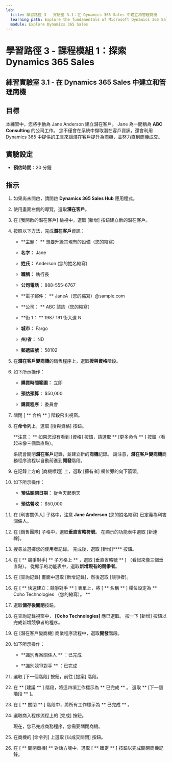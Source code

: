 ```yaml
---
lab:
  title: 學習路徑 3 - 實驗室 3.1：在 Dynamics 365 Sales 中建立和管理商機
  learning path: Explore the fundamentals of Microsoft Dynamics 365 Sales
  module: Explore Dynamics 365 Sales
---
```



學習路徑 3 - 課程模組 1：探索 Dynamics 365 Sales
========================

## 練習實驗室 3.1 - 在 Dynamics 365 Sales 中建立和管理商機 

## 目標

本練習中，您將手動為 Jane Anderson 建立潛在客戶。 Jane 為一間稱為 **ABC Consulting** 的公司工作。 您不僅會在系統中擷取潛在客戶資訊，還會利用 Dynamics 365 中提供的工具來讓潛在客戶提升為商機，並努力直到商機成交。

## 實驗設定

  - **預估時間**：20 分鐘

## 指示

1. 如果尚未開啟，請開啟 **Dynamics 365 Sales Hub** 應用程式。

2. 使用畫面左側的導覽，選取**潛在客戶**。 

3. 在 [我開啟的潛在客戶] 檢視中，選取 [新增] 按鈕建立新的潛在客戶。 

4. 按照以下方法，完成**潛在客戶**資訊：

    - **主題： ** 想要升級其現有的設備（您的縮寫）

    - **名字：** Jane

    - **姓氏：** Anderson (您的姓名縮寫)

    - **職稱：** 執行長

    - **公司電話：** 888-555-6767

    - **電子郵件： ** JaneA（您的縮寫）@sample.com

    - **公司： ** ABC 諮詢（您的縮寫）

    - **街 1： ** 1987 191 街大道 N

    - **城市：** Fargo

    - **州/省：** ND

    - **郵遞區號：** 58102

5. 在**潛在客戶變商機**的銷售程序上，選取**授與資格**階段。

6. 如下所示操作：

    - **購買時間範圍：** 立即

    - **預估預算：** $50,000 

    - **購買程序：** 委員會

7. 關閉 [ ** 合格 ** ] 階段飛出視窗。 

8.  在**命令列**上，選取 [授與資格] 按鈕。 

    **注意： ** 如果您沒有看到 [資格] 按鈕，請選取 ** [更多命令 ** ] 按鈕（看起來像三個垂直點）。 

    系統會關閉**潛在客戶**記錄，並建立新的**商機**記錄。 請注意，**潛在客戶變商機**商務程序流程以自動前進到**開發**階段。 

9. 在記錄上方的 [商機標題] 上，選取 [擁有者] 欄位旁的向下箭頭。 

10. 如下所示操作：

    - **預估關閉日期：** 從今天起兩天

    - **預估營收：** $50,000
    
11. 在 [利害關係人] 子格中，注意 **Jane Anderson** (您的姓名縮寫) 已定義為利害關係人。 

12. 在 [銷售團隊] 子格中，選取**垂直省略符號**。 在顯示的功能表中選取 [新連線]。 

13. 搜尋並選擇您的使用者記錄。 完成後，選取 [新增]**** 按鈕。 

14. 在 [ ** 競爭對手] ** 子方格上 ** ，選取 [垂直省略號 ** ] （看起來像三個垂直點）。 從顯示的功能表中，選取**新增現有的競爭者**。 

15. 在 [查詢記錄] 畫面中選取 [新增記錄]，然後選取 [競爭者]。

16. 在 [ ** 快速建立：競爭對手 ** ] 表單上，將 [ ** 名稱 ** ] 欄位設定為 ** Coho Technologies （您的縮寫）。 **

17. 選取**儲存後關閉**按鈕。

18. 在查詢記錄視窗中， **[Coho Technologies]** 應已選取。 按一下 [新增] 按鈕以完成新增競爭者的程序。

19. 在 [潛在客戶變商機] 商業程序流程中，選取**開發**階段。 

20. 如下所示操作： 

    - **識別專案關係人 ** ：已完成 

    - **識別競爭對手 ** ：已完成 

21. 選取 [下一個階段] 按鈕，前往 [提案] 階段。 

22. 在 ** [建議 ** ] 階段，將這四項工作標示為 ** 已完成 ** 。 選取 ** [下一個階段 ** ]。

23. 在 [ ** 關閉 ** ] 階段中，將所有工作標示為 ** 已完成 ** 。 

24. 選取商入程序流程上的 [完成] 按鈕。 

    現在，您已完成商務程序，您需要關閉商機。

25. 在商機的 [命令列] 上選取 [以成交關閉] 按鈕。

26. 在 [ ** 關閉商機] ** 對話方塊中，選取 [ ** 確定 ** ] 按鈕以完成關閉商機記錄。 

